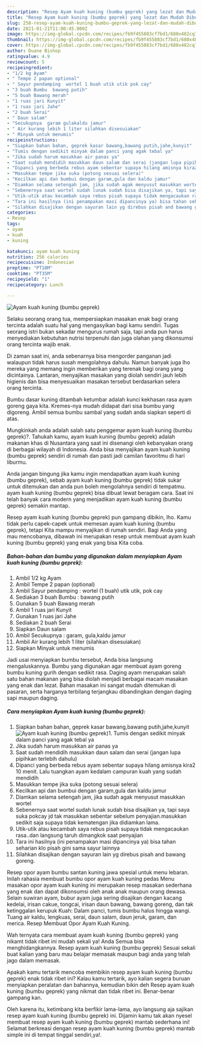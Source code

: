 ```yaml
---
description: "Resep Ayam kuah kuning (bumbu geprek) yang lezat dan Mudah Dibuat"
title: "Resep Ayam kuah kuning (bumbu geprek) yang lezat dan Mudah Dibuat"
slug: 258-resep-ayam-kuah-kuning-bumbu-geprek-yang-lezat-dan-mudah-dibuat
date: 2021-01-21T11:00:45.000Z
image: https://img-global.cpcdn.com/recipes/fb9f455883cf7bd1/680x482cq70/ayam-kuah-kuning-bumbu-geprek-foto-resep-utama.jpg
thumbnail: https://img-global.cpcdn.com/recipes/fb9f455883cf7bd1/680x482cq70/ayam-kuah-kuning-bumbu-geprek-foto-resep-utama.jpg
cover: https://img-global.cpcdn.com/recipes/fb9f455883cf7bd1/680x482cq70/ayam-kuah-kuning-bumbu-geprek-foto-resep-utama.jpg
author: Duane Bishop
ratingvalue: 4.9
reviewcount: 5
recipeingredient:
- "1/2 kg Ayam"
- " Tempe 2 papan optional"
- " Sayur pendamping  wortel 1 buah utik utik pok cay"
- "3 buah Bumbu  bawang putih"
- "5 buah Bawang merah"
- "1 ruas jari Kunyit"
- "1 ruas jari Jahe"
- "2 buah Serai"
- " Daun salam"
- "Secukupnya  garam gulakaldu jamur"
- " Air kurang lebih 1 liter silahkan disesuiakan"
- " Minyak untuk menumis"
recipeinstructions:
- "Siapkan bahan bahan, geprek kasar bawang,bawang putih,jahe,kunyit"
- "Tumis dengan sedikit minyak dalam panci yang agak tebal ya"
- "Jika sudah harum masukkan air panas ya"
- "Saat sudah mendidih masukkan daun salam dan serai (jangan lupa pipihkan terlebih dahulu)"
- "Dipanci yang berbeda rebus ayam sebentar supaya hilang amisnya kira2 10 menit. Lalu tuangkan ayam kedalam campuran kuah yang sudah mendidih"
- "Masukkan tempe jika suka (potong sesuai selera)"
- "Kecilkan api dan bumbui dengan garam,gula dan kaldu jamur"
- "Diamkan selama setengah jam, jika sudah agak menyusut masukkan wortel"
- "Sebenernya saat wortel sudah lunak sudah bisa disajikan ya, tapi saya suka pokcay jd tak masukkan sebentar sebelum penyajian.masukkan sedikit saja supaya tidak kematengan jika didiamkan lama."
- "Utik-utik atau kecambah saya rebus pisah supaya tidak mengacaukan rasa..dan langsung taruh dimangkok saat penyajian"
- "Tara ini hasilnya (ini penampakan masi dipancinya ya) bisa tahan seharian klo pisah gini sama sayur lainnya"
- "Silahkan disajikan dengan sayuran lain yg direbus pisah and bawang goreng."
categories:
- Resep
tags:
- ayam
- kuah
- kuning

katakunci: ayam kuah kuning 
nutrition: 256 calories
recipecuisine: Indonesian
preptime: "PT10M"
cooktime: "PT35M"
recipeyield: "1"
recipecategory: Lunch

---
```



![Ayam kuah kuning (bumbu geprek)](https://img-global.cpcdn.com/recipes/fb9f455883cf7bd1/680x482cq70/ayam-kuah-kuning-bumbu-geprek-foto-resep-utama.jpg)

Selaku seorang orang tua, mempersiapkan masakan enak bagi orang tercinta adalah suatu hal yang mengasyikan bagi kamu sendiri. Tugas seorang istri bukan sekadar mengurus rumah saja, tapi anda pun harus menyediakan kebutuhan nutrisi terpenuhi dan juga olahan yang dikonsumsi orang tercinta wajib enak.

Di zaman  saat ini, anda sebenarnya bisa mengorder panganan jadi walaupun tidak harus susah mengolahnya dahulu. Namun banyak juga lho mereka yang memang ingin memberikan yang terenak bagi orang yang dicintainya. Lantaran, menyajikan masakan yang diolah sendiri jauh lebih higienis dan bisa menyesuaikan masakan tersebut berdasarkan selera orang tercinta. 

Bumbu dasar kuning ditambah ketumbar adalah kunci kekhasan rasa ayam goreng gaya kita. Kremes-nya mudah didapat dari sisa bumbu yang digoreng. Ambil semua bumbu sambal yang sudah anda siapkan seperti di atas.

Mungkinkah anda adalah salah satu penggemar ayam kuah kuning (bumbu geprek)?. Tahukah kamu, ayam kuah kuning (bumbu geprek) adalah makanan khas di Nusantara yang saat ini disenangi oleh kebanyakan orang di berbagai wilayah di Indonesia. Anda bisa menyajikan ayam kuah kuning (bumbu geprek) sendiri di rumah dan pasti jadi camilan favoritmu di hari liburmu.

Anda jangan bingung jika kamu ingin mendapatkan ayam kuah kuning (bumbu geprek), sebab ayam kuah kuning (bumbu geprek) tidak sukar untuk ditemukan dan anda pun boleh mengolahnya sendiri di tempatmu. ayam kuah kuning (bumbu geprek) bisa dibuat lewat beragam cara. Saat ini telah banyak cara modern yang menjadikan ayam kuah kuning (bumbu geprek) semakin mantap.

Resep ayam kuah kuning (bumbu geprek) pun gampang dibikin, lho. Kamu tidak perlu capek-capek untuk memesan ayam kuah kuning (bumbu geprek), tetapi Kita mampu menyajikan di rumah sendiri. Bagi Anda yang mau mencobanya, dibawah ini merupakan resep untuk membuat ayam kuah kuning (bumbu geprek) yang enak yang bisa Kita coba.

<!--inarticleads1-->

##### Bahan-bahan dan bumbu yang digunakan dalam menyiapkan Ayam kuah kuning (bumbu geprek):

1. Ambil 1/2 kg Ayam
1. Ambil  Tempe 2 papan (optional)
1. Ambil  Sayur pendamping : wortel (1 buah) utik utik, pok cay
1. Sediakan 3 buah Bumbu : bawang putih
1. Gunakan 5 buah Bawang merah
1. Ambil 1 ruas jari Kunyit
1. Gunakan 1 ruas jari Jahe
1. Sediakan 2 buah Serai
1. Siapkan  Daun salam
1. Ambil Secukupnya : garam, gula,kaldu jamur
1. Ambil  Air kurang lebih 1 liter (silahkan disesuiakan)
1. Siapkan  Minyak untuk menumis


Jadi usai menyiapkan bumbu tersebut, Anda bisa langsung mengaluskannya. Bumbu yang digunakan agar membuat ayam goreng bumbu kuning gurih dengan sedikit rasa. Daging ayam merupakan salah satu bahan makanan yang bisa diolah menjadi berbagai macam masakan yang enak dan lezat. Bahan masakan ini sangat mudah ditemukan di pasaran, serta harganya terbilang terjangkau dibandingkan dengan daging sapi maupun daging. 

<!--inarticleads2-->

##### Cara menyiapkan Ayam kuah kuning (bumbu geprek):

1. Siapkan bahan bahan, geprek kasar bawang,bawang putih,jahe,kunyit
<img src="https://img-global.cpcdn.com/steps/da9bc70c97683d80/160x128cq70/ayam-kuah-kuning-bumbu-geprek-langkah-memasak-1-foto.jpg" alt="Ayam kuah kuning (bumbu geprek)">1. Tumis dengan sedikit minyak dalam panci yang agak tebal ya
1. Jika sudah harum masukkan air panas ya
1. Saat sudah mendidih masukkan daun salam dan serai (jangan lupa pipihkan terlebih dahulu)
1. Dipanci yang berbeda rebus ayam sebentar supaya hilang amisnya kira2 10 menit. Lalu tuangkan ayam kedalam campuran kuah yang sudah mendidih
1. Masukkan tempe jika suka (potong sesuai selera)
1. Kecilkan api dan bumbui dengan garam,gula dan kaldu jamur
1. Diamkan selama setengah jam, jika sudah agak menyusut masukkan wortel
1. Sebenernya saat wortel sudah lunak sudah bisa disajikan ya, tapi saya suka pokcay jd tak masukkan sebentar sebelum penyajian.masukkan sedikit saja supaya tidak kematengan jika didiamkan lama.
1. Utik-utik atau kecambah saya rebus pisah supaya tidak mengacaukan rasa..dan langsung taruh dimangkok saat penyajian
1. Tara ini hasilnya (ini penampakan masi dipancinya ya) bisa tahan seharian klo pisah gini sama sayur lainnya
1. Silahkan disajikan dengan sayuran lain yg direbus pisah and bawang goreng.


Resep opor ayam bumbu santan kuning jawa spesial untuk menu lebaran. Inilah rahasia membuat bumbu opor ayam kuah kuning pedas Menu masakan opor ayam kuah kuning ini merupakan resep masakan sederhana yang enak dan dapat dikonsumsi oleh anak anak maupun orang dewasa. Selain suwiran ayam, bubur ayam juga sering disajikan dengan kacang kedelai, irisan cakue, tongcai, irisan daun bawang, bawang goreng, dan tak ketinggalan kerupuk Kuah: Dalam panci, tumis bumbu halus hingga wangi. Tuang air kaldu, lengkuas, serai, daun salam, daun jeruk, garam, dan merica. Resep Membuat Opor Ayam Kuah Kuning. 

Wah ternyata cara membuat ayam kuah kuning (bumbu geprek) yang nikamt tidak ribet ini mudah sekali ya! Anda Semua bisa menghidangkannya. Resep ayam kuah kuning (bumbu geprek) Sesuai sekali buat kalian yang baru mau belajar memasak maupun bagi anda yang telah jago dalam memasak.

Apakah kamu tertarik mencoba membikin resep ayam kuah kuning (bumbu geprek) enak tidak ribet ini? Kalau kamu tertarik, ayo kalian segera buruan menyiapkan peralatan dan bahannya, kemudian bikin deh Resep ayam kuah kuning (bumbu geprek) yang nikmat dan tidak ribet ini. Benar-benar gampang kan. 

Oleh karena itu, ketimbang kita berfikir lama-lama, ayo langsung aja sajikan resep ayam kuah kuning (bumbu geprek) ini. Dijamin kamu tak akan nyesel membuat resep ayam kuah kuning (bumbu geprek) mantab sederhana ini! Selamat berkreasi dengan resep ayam kuah kuning (bumbu geprek) mantab simple ini di tempat tinggal sendiri,ya!.

